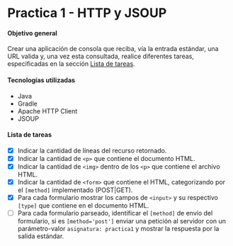 # Practica 1 - HTTP y JSOUP

#### Objetivo general

Crear una aplicación de consola que reciba, vía la entrada estándar, una URL valida y, una vez esta consultada, realice diferentes tareas, especificadas en la sección [Lista de tareas](#lista-de-tareas).

#### Tecnologías utilizadas
- Java
- Gradle
- Apache HTTP Client
- JSOUP

#### Lista de tareas

- [X] Indicar la cantidad de líneas del recurso retornado.
- [X] Indicar la cantidad de `<p>` que contiene el documento HTML.
- [X] Indicar la cantidad de `<img>` dentro de los `<p>` que contiene el archivo HTML.
- [X] Indicar la cantidad de `<form>` que contiene el HTML, categorizando por el `[method]` implementado (POST|GET).
- [X] Para cada formulario mostrar los campos de `<input>` y su respectivo `[type]` que contiene en el documento HTML.
- [ ] Para cada formulario parseado, identificar el `[method]` de envío del formulario, si es `[method='post']` enviar una petición al servidor con un parámetro-valor `asignatura: practica1` y mostrar la respuesta por la salida estándar.
